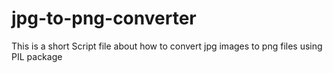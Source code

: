 # jpg-to-png-converter
This is a short Script file about how to convert jpg images to png files using PIL package
